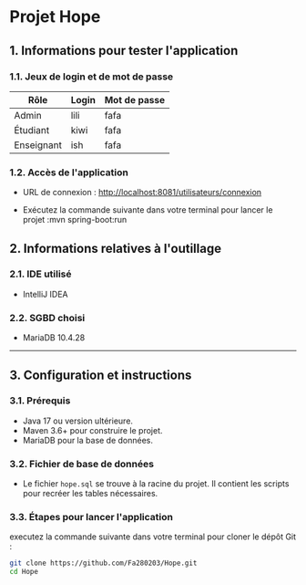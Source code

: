 # Projet Hope


## 1. Informations pour tester l'application

### 1.1. Jeux de login et de mot de passe

| Rôle   | Login | Mot de passe |
|--------|-------|--------------|
| Admin  | lili  | fafa         |
| Étudiant | kiwi  | fafa         |
| Enseignant | ish   | fafa         |

### 1.2. Accès de l'application

- URL de connexion  : [http://localhost:8081/utilisateurs/connexion](http://localhost:8081/utilisateurs/connexion)

-   Exécutez la commande suivante dans votre terminal pour lancer le projet :mvn spring-boot:run


## 2. Informations relatives à l'outillage

### 2.1. IDE utilisé

- IntelliJ IDEA

### 2.2. SGBD choisi

- MariaDB 10.4.28

---

## 3. Configuration et instructions

### 3.1. Prérequis

- Java 17 ou version ultérieure.
- Maven 3.6+ pour construire le projet.
- MariaDB pour la base de données.

### 3.2. Fichier de base de données

- Le fichier `hope.sql` se trouve à la racine du projet. Il contient les scripts pour recréer les tables nécessaires.

### 3.3. Étapes pour lancer l'application

executez la commande suivante dans votre terminal pour cloner le dépôt Git :
   ```bash
   git clone https://github.com/Fa280203/Hope.git
   cd Hope

